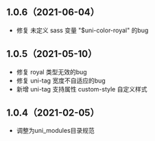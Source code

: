 ## 1.0.6（2021-06-04）
- 修复 未定义 sass 变量 "$uni-color-royal" 的bug
## 1.0.5（2021-05-10）
- 修复 royal 类型无效的bug
- 修复 uni-tag 宽度不自适应的bug
- 新增 uni-tag 支持属性 custom-style 自定义样式
## 1.0.4（2021-02-05）
- 调整为uni_modules目录规范
